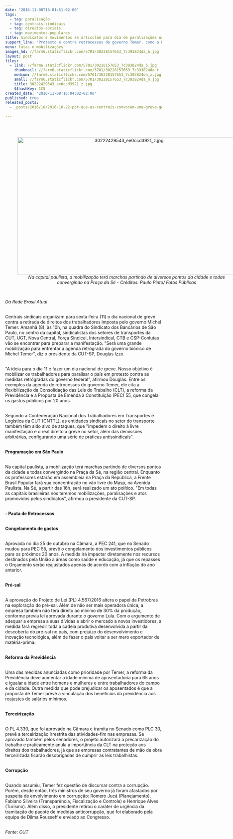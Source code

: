```yaml
---
date: "2016-11-08T16:01:51-02:00"
tags:
  - tag: paralisação
  - tag: centrais-sindicais
  - tag: direitos-sociais
  - tag: movimentos-populares
title: Sindicatos e movimentos se articulam para dia de paralisações na sexta-feira
support_line: "Protesto é contra retrocessos do governo Temer, como a PEC 55, a flexibilização das leis trabalhistas e a previdência"
menu: lutas e mobilizações
images_hd: //farm6.staticflickr.com/5701/30228157653_7c393824da_b.jpg
layout: post
files:
  - link: //farm6.staticflickr.com/5701/30228157653_7c393824da_b.jpg
    thumbnail: //farm6.staticflickr.com/5701/30228157653_7c393824da_t.jpg
    medium: //farm6.staticflickr.com/5701/30228157653_7c393824da_z.jpg
    small: //farm6.staticflickr.com/5701/30228157653_7c393824da_n.jpg
    title: 30222429543_ee0ccd3921_z.jpg
    $$hashKey: 1C5
created_date: "2016-11-08T16:04:02-02:00"
published: true
releated_posts:
  - _posts/2016/10/2016-10-22-por-que-as-centrais-convocam-uma-greve-geral-veja-dez-motivos.md

---
```

<p>&nbsp;</p>

<div style="text-align:center">
<figure class="image" style="display:inline-block"><img alt="30222429543_ee0ccd3921_z.jpg" height="440" src="//farm6.staticflickr.com/5701/30228157653_7c393824da_b.jpg" width="700" />
<figcaption><em>Na capital paulista, a mobiliza&ccedil;&atilde;o ter&aacute; marchas partindo de diversos pontos da cidade e todas convergindo na Pra&ccedil;a da S&eacute; - Cr&eacute;ditos: Paulo Pinto/ Fotos P&uacute;blicas</em></figcaption>
</figure>
</div>

<p><br />
<em>Da Rede Brasil Atual</em></p>

<p><br />
Centrais sindicais organizam para sexta-feira (11) o dia nacional de greve contra a retirada de direitos dos trabalhadores imposta pelo governo Michel Temer. Amanh&atilde; (8), &agrave;s 10h, na quadra do Sindicato dos Banc&aacute;rios de S&atilde;o Paulo, no centro da capital, sindicalistas dos setores de transportes da CUT, UGT, Nova Central, For&ccedil;a Sindical, Intersindical, CTB e CSP-Conlutas v&atilde;o se encontrar para preparar a manifesta&ccedil;&atilde;o. &quot;Ser&aacute; uma grande mobiliza&ccedil;&atilde;o para enfrentar a agenda retr&oacute;grada do governo bi&ocirc;nico de Michel Temer&quot;, diz o presidente da CUT-SP, Douglas Izzo.</p>

<p><br />
&quot;A ideia para o dia 11 &eacute; fazer um dia nacional de greve. Nosso objetivo &eacute; mobilizar os trabalhadores para paralisar o pa&iacute;s em protesto contra as medidas retr&oacute;gradas do governo federal&quot;, afirmou Douglas. Entre os exemplos da agenda de retrocessos do governo Temer, ele cita a flexibiliza&ccedil;&atilde;o da Consolida&ccedil;&atilde;o das Leis do Trabalho (CLT), a reforma da Previd&ecirc;ncia e a Proposta de Emenda &agrave; Constitui&ccedil;&atilde;o (PEC) 55, que congela os gastos p&uacute;blicos por 20 anos.</p>

<p><br />
Segundo a Confedera&ccedil;&atilde;o Nacional dos Trabalhadores em Transportes e Log&iacute;stica da CUT (CNTTL), as entidades sindicais no setor do transporte tamb&eacute;m t&ecirc;m sido alvo de ataques, que &quot;impedem o direito &agrave; livre manifesta&ccedil;&atilde;o e o real direito &agrave; greve no setor, al&eacute;m das demiss&otilde;es arbitr&aacute;rias, configurando uma s&eacute;rie de pr&aacute;ticas antissindicais&quot;.</p>

<p><br />
<strong>Programa&ccedil;&atilde;o em S&atilde;o Paulo</strong></p>

<p><br />
Na capital paulista, a mobiliza&ccedil;&atilde;o ter&aacute; marchas partindo de diversos pontos da cidade e todas convergindo na Pra&ccedil;a da S&eacute;, na regi&atilde;o central. Enquanto os professores estar&atilde;o em assembleia na Pra&ccedil;a da Rep&uacute;blica, a Frente Brasil Popular far&aacute; sua concentra&ccedil;&atilde;o no v&atilde;o livre do Masp, na Avenida Paulista. Na S&eacute;, a partir das 16h, ser&aacute; realizado um ato pol&iacute;tico. &quot;Em todas as capitais brasileiras n&oacute;s teremos mobiliza&ccedil;&otilde;es, paralisa&ccedil;&otilde;es e atos promovidos pelos sindicatos&quot;, afirmou o presidente da CUT-SP.</p>

<p><br />
<strong>- Pauta de Retrocessos</strong></p>

<p><br />
<strong>Congelamento de gastos</strong></p>

<p><br />
Aprovada no dia 25 de outubro na C&acirc;mara, a PEC 241, que no Senado mudou para PEC 55, prev&ecirc; o congelamento dos investimentos p&uacute;blicos para os pr&oacute;ximos 20 anos. A medida ir&aacute; impactar diretamente nos recursos destinados pela Uni&atilde;o a &aacute;reas como sa&uacute;de e educa&ccedil;&atilde;o, j&aacute; que os repasses o Or&ccedil;amento ser&atilde;o reajustados apenas de acordo com a infla&ccedil;&atilde;o do ano anterior.&nbsp;</p>

<p><br />
<strong>Pr&eacute;-sal</strong></p>

<p><br />
A aprova&ccedil;&atilde;o do Projeto de Lei (PL) 4.567/2016 altera o papel da Petrobras na explora&ccedil;&atilde;o do pr&eacute;-sal. Al&eacute;m de n&atilde;o ser mais operadora &uacute;nica, a empresa tamb&eacute;m n&atilde;o ter&aacute; direito ao m&iacute;nimo de 30% da produ&ccedil;&atilde;o, conforme previa lei aprovada durante o governo Lula. Com o argumento de adequar a empresa a suas d&iacute;vidas e abrir o mercado a novos investidores, a medida far&aacute; regredir toda a cadeia produtiva desenvolvida a partir da descoberta do pr&eacute;-sal no pa&iacute;s, com preju&iacute;zo do desenvolvimento e inova&ccedil;&atilde;o tecnol&oacute;gica, al&eacute;m de fazer o pa&iacute;s voltar a ser mero exportador de mat&eacute;ria-prima.&nbsp;</p>

<p><br />
<strong>Reforma da Previd&ecirc;ncia</strong></p>

<p><br />
Uma das medidas anunciadas como prioridade por Temer, a reforma da Previd&ecirc;ncia deve aumentar a idade m&iacute;nima de aposentadoria para 65 anos e igualar a idade entre homens e mulheres e entre trabalhadores do campo e da cidade. Outra medida que pode prejudicar os aposentados &eacute; que a proposta de Temer prev&ecirc; a vincula&ccedil;&atilde;o dos benef&iacute;cios da previd&ecirc;ncia aos reajustes de sal&aacute;rios m&iacute;nimos.</p>

<p><br />
<strong>Terceiriza&ccedil;&atilde;o</strong></p>

<p><br />
O PL 4.330, que foi aprovado na C&acirc;mara e tramita no Senado como PLC 30, prev&ecirc; a terceiriza&ccedil;&atilde;o irrestrita das atividades-fim nas empresas. Se aprovado tamb&eacute;m pelos senadores, o projeto autorizar&aacute; a precariza&ccedil;&atilde;o do trabalho e praticamente anula a import&acirc;ncia da CLT na prote&ccedil;&atilde;o aos direitos dos trabalhadores, j&aacute; que as empresas contratantes de m&atilde;o de obra terceirizada ficar&atilde;o desobrigadas de cumprir as leis trabalhistas.&nbsp;</p>

<p><br />
<strong>Corrup&ccedil;&atilde;o</strong></p>

<p><br />
Quando assumiu, Temer fez quest&atilde;o de discursar contra a corrup&ccedil;&atilde;o. Por&eacute;m, desde ent&atilde;o, tr&ecirc;s ministros de seu governo j&aacute; foram afastados por suspeita de envolvimento em corrup&ccedil;&atilde;o: Romero Juc&aacute; (Planejamento), Fabiano Silveira (Transpar&ecirc;ncia, Fiscaliza&ccedil;&atilde;o e Controle) e Henrique Alves (Turismo). Al&eacute;m disso, o presidente retirou o car&aacute;ter de urg&ecirc;ncia da tramita&ccedil;&atilde;o do pacote de medidas anticorrup&ccedil;&atilde;o, que foi elaborado pela equipe de Dilma Rousseff e enviado ao Congresso.&nbsp;</p>

<p><br />
<em>Fonte: CUT</em></p>
